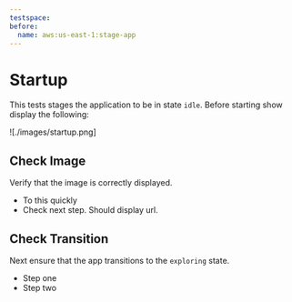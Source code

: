```yaml
---
testspace:
before:
  name: aws:us-east-1:stage-app
---
```


# Startup 
This tests stages the application to be in state `idle`. Before starting show display
the following:

![./images/startup.png]

## Check Image
Verify that the image is correctly displayed.

- To this quickly
- Check next step. Should display url. 

## Check Transition
Next ensure that the app transitions to the `exploring` state.

- Step one
- Step two
